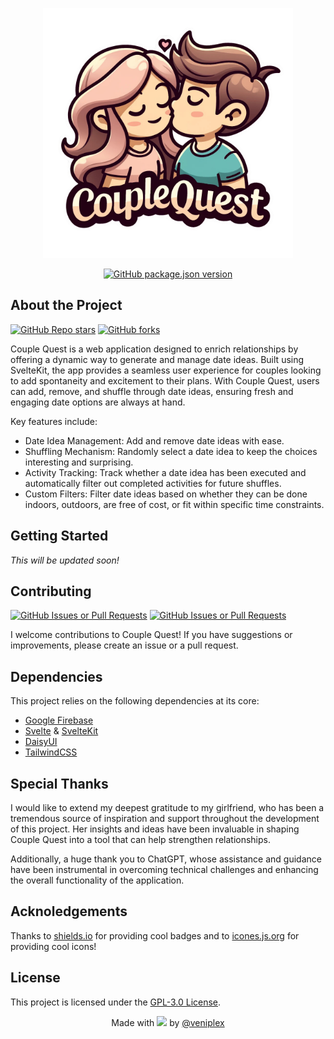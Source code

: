 <div align="center">
  <a href="https://couple-quest.veniplex.dev/">
    <p align="center">
      <img src="https://github.com/veniplex/Couple-Quest/blob/main/static/couple-quest-logo.png" width="400px" />
    </p>
  </a>
  <a href="#"><img alt="GitHub package.json version" src="https://img.shields.io/github/package-json/v/veniplex/couple-quest?style=flat&label=Version&color=%23fbc8b3"></a>
</div>

## About the Project
<a href="https://github.com/veniplex/couple-quest/stargazers"><img alt="GitHub Repo stars" src="https://img.shields.io/github/stars/veniplex/couple-quest?style=flat&label=Stars&color=%23ffea88"></a>
<a href="https://github.com/veniplex/couple-quest/forks?include=active%2Carchived%2Cinactive%2Cnetwork&page=1&period=&sort_by=stargazer_counts"><img alt="GitHub forks" src="https://img.shields.io/github/forks/veniplex/couple-quest?style=flat&label=Forks&color=%2388ff88"></a>

Couple Quest is a web application designed to enrich relationships by offering a dynamic way to generate and manage date ideas. Built using SvelteKit, the app provides a seamless user experience for couples looking to add spontaneity and excitement to their plans. With Couple Quest, users can add, remove, and shuffle through date ideas, ensuring fresh and engaging date options are always at hand.

Key features include:

- Date Idea Management: Add and remove date ideas with ease.
- Shuffling Mechanism: Randomly select a date idea to keep the choices interesting and surprising.
- Activity Tracking: Track whether a date idea has been executed and automatically filter out completed activities for future shuffles.
- Custom Filters: Filter date ideas based on whether they can be done indoors, outdoors, are free of cost, or fit within specific time constraints.

## Getting Started

_This will be updated soon!_

## Contributing
<a href="https://github.com/veniplex/couple-quest/issues?q=is%3Aopen+is%3Aissue"><img alt="GitHub Issues or Pull Requests" src="https://img.shields.io/github/issues/veniplex/couple-quest?style=flat&label=Issues&color=%23ff8888"></a>
<a href="https://github.com/veniplex/couple-quest/pulls?q=is%3Aopen+is%3Apr"><img alt="GitHub Issues or Pull Requests" src="https://img.shields.io/github/issues-pr/veniplex/couple-quest?style=flat&label=Pull%20Requests&color=%236cbbb5"></a>

I welcome contributions to Couple Quest! If you have suggestions or improvements, please create an issue or a pull request.

## Dependencies

This project relies on the following dependencies at its core:
- [Google Firebase](https://firebase.google.com/)
- [Svelte](https://svelte.dev/) & [SvelteKit](https://kit.svelte.dev/)
- [DaisyUI](https://daisyui.com/)
- [TailwindCSS](https://tailwindcss.com/)

## Special Thanks

I would like to extend my deepest gratitude to my girlfriend, who has been a tremendous source of inspiration and support throughout the development of this project. Her insights and ideas have been invaluable in shaping Couple Quest into a tool that can help strengthen relationships.

Additionally, a huge thank you to ChatGPT, whose assistance and guidance have been instrumental in overcoming technical challenges and enhancing the overall functionality of the application.

## Acknoledgements

Thanks to [shields.io](https://github.com/badges/shields) for providing cool badges and to [icones.js.org](https://github.com/antfu-collective/icones) for providing cool icons!

## License

This project is licensed under the [GPL-3.0 License](https://github.com/veniplex/couple-quest?tab=GPL-3.0-1-ov-file).

<p align="center">Made with <a href="#"><img src="https://api.iconify.design/heroicons-solid:heart.svg?color=%23ff0000" /></a> by <a href="https://github.com/veniplex">@veniplex</a></p>
